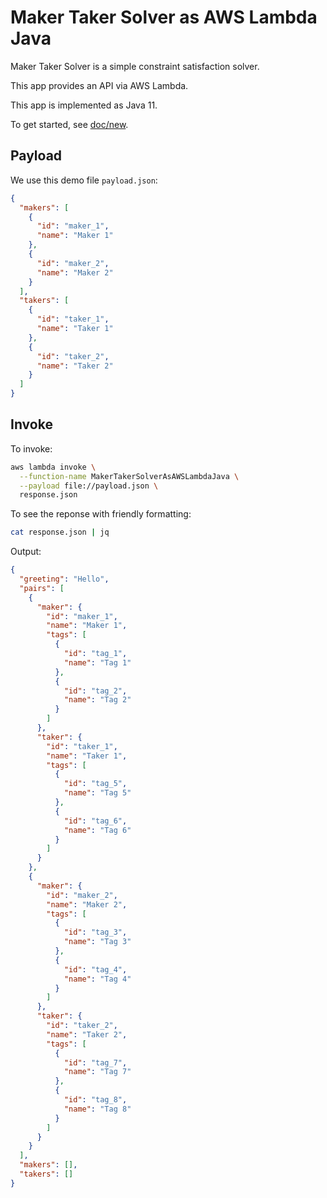 # Maker Taker Solver as AWS Lambda Java

Maker Taker Solver is a simple constraint satisfaction solver.

This app provides an API via AWS Lambda.

This app is implemented as Java 11.

To get started, see [doc/new](doc/new).

## Payload

We use this demo file `payload.json`:

```json
{
  "makers": [
    {
      "id": "maker_1",
      "name": "Maker 1"
    },
    {
      "id": "maker_2",
      "name": "Maker 2"
    }
  ],
  "takers": [
    {
      "id": "taker_1",
      "name": "Taker 1"
    },
    {
      "id": "taker_2",
      "name": "Taker 2"
    }
  ]
}
```


## Invoke

To invoke:

```sh
aws lambda invoke \
  --function-name MakerTakerSolverAsAWSLambdaJava \
  --payload file://payload.json \
  response.json
```

To see the reponse with friendly formatting:

```sh
cat response.json | jq

```

Output:

```json
{
  "greeting": "Hello",
  "pairs": [
    {
      "maker": {
        "id": "maker_1",
        "name": "Maker 1",
        "tags": [
          {
            "id": "tag_1",
            "name": "Tag 1"
          },
          {
            "id": "tag_2",
            "name": "Tag 2"
          }
        ]
      },
      "taker": {
        "id": "taker_1",
        "name": "Taker 1",
        "tags": [
          {
            "id": "tag_5",
            "name": "Tag 5"
          },
          {
            "id": "tag_6",
            "name": "Tag 6"
          }
        ]
      }
    },
    {
      "maker": {
        "id": "maker_2",
        "name": "Maker 2",
        "tags": [
          {
            "id": "tag_3",
            "name": "Tag 3"
          },
          {
            "id": "tag_4",
            "name": "Tag 4"
          }
        ]
      },
      "taker": {
        "id": "taker_2",
        "name": "Taker 2",
        "tags": [
          {
            "id": "tag_7",
            "name": "Tag 7"
          },
          {
            "id": "tag_8",
            "name": "Tag 8"
          }
        ]
      }
    }
  ],
  "makers": [],
  "takers": []
}
```
